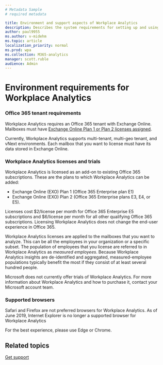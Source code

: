 ```yaml
---
# Metadata Sample
# required metadata

title: Environment and support aspects of Workplace Analytics 
description: Describes the system requirements for setting up and using Workplace Analytics
author: paul9955
ms.author: v-midehm
ms.topic: article
localization_priority: normal 
ms.prod: wpa
ms.collection: M365-analytics
manager: scott.ruble
audience: Admin
---
```


# Environment requirements for Workplace Analytics

### Office 365 tenant requirements

Workplace Analytics requires an Office 365 tenant with Exchange Online.  Mailboxes must have [Exchange Online Plan 1 or Plan 2 licenses assigned](https://products.office.com/exchange/compare-microsoft-exchange-online-plans).

Currently, Workplace Analytics supports multi-tenant, multi-geo tenant, and vNext environments. Each mailbox that you want to license must have its data stored in Exchange Online.

### Workplace Analytics licenses and trials

Workplace Analytics is licensed as an add-on to existing Office 365 subscriptions. These are the plans to which Workplace Analytics can be added: 

 * Exchange Online (EXO) Plan 1 (Office 365 Enterprise plan E1)
 * Exchange Online (EXO) Plan 2 (Office 365 Enterprise plans E3, E4, or E5).

Licenses cost $2/license per month for Office 365 Enterprise E5 subscriptions and $6/license per month for all other qualifying Office 365 subscriptions. Licensing Workplace Analytics does not change the end-user experience in Office 365.

Workplace Analytics licenses are applied to the mailboxes that you want to analyze. This can be all the employees in your organization or a specific subset. The population of employees that you license are referred to in Workplace Analytics as _measured employees_. Because Workplace Analytics insights are de-identified and aggregated, measured-employee populations typically benefit the most if they consist of at least several hundred people.

Microsoft does not currently offer trials of Workplace Analytics. For more information about Workplace Analytics and how to purchase it, contact your Microsoft account team. 

### Supported browsers

Safari and Firefox are not preferred browsers for Workplace Analytics. As of June 2019, Internet Explorer is no longer a supported browser for Workplace Analytics 

For the best experience, please use Edge or Chrome.

## Related topics

[Get support](../overview/getting-support.md)

<!-- REMOVING FOR NOW 
### FastTrack qualification

FastTrack services for Workplace Analytics onboarding and training are available to customers who purchase at least 1,000 licenses.
-->